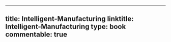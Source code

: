 
---
title: Intelligent-Manufacturing
linktitle: Intelligent-Manufacturing
type: book
commentable: true
---
